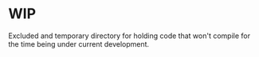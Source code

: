 # WIP

Excluded and temporary directory for holding code that won't compile for the time being under current development.
